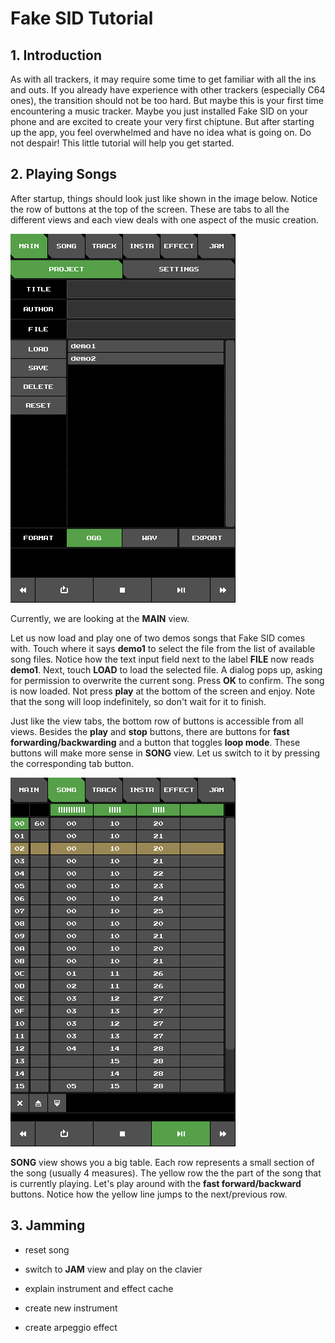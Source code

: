# Fake SID Tutorial

## 1. Introduction

As with all trackers, it may require some time to get familiar with all the ins and outs.
If you already have experience with other trackers (especially C64 ones),
the transition should not be too hard.
But maybe this is your first time encountering a music tracker.
Maybe you just installed Fake SID on your phone
and are excited to create your very first chiptune.
But after starting up the app, you feel overwhelmed and have no idea what is going on.
Do not despair!
This little tutorial will help you get started.


## 2. Playing Songs


After startup, things should look just like shown in the image below.
Notice the row of buttons at the top of the screen.
These are tabs to all the different views and each view deals with one aspect of the music creation.

<img src="main-view.png">

Currently, we are looking at the **MAIN** view.

Let us now load and play one of two demos songs that Fake SID comes with.
Touch where it says **demo1** to select the file from the list of available song files.
Notice how the text input field next to the label **FILE** now reads **demo1**.
Next, touch **LOAD** to load the selected file.
A dialog pops up, asking for permission to overwrite the current song.
Press **OK** to confirm.
The song is now loaded.
Not press **play** at the bottom of the screen and enjoy.
Note that the song will loop indefinitely, so don't wait for it to finish.

Just like the view tabs, the bottom row of buttons is accessible from all views.
Besides the **play** and **stop** buttons,
there are buttons for **fast forwarding/backwarding**
and a button that toggles **loop mode**.
These buttons will make more sense in **SONG** view.
Let us switch to it by pressing the corresponding tab button.

<img src="song-view.png">

**SONG** view shows you a big table.
Each row represents a small section of the song (usually 4 measures).
The yellow row the the part of the song that is currently playing.
Let's play around with the **fast forward/backward** buttons.
Notice how the yellow line jumps to the next/previous row.


## 3. Jamming

+ reset song
+ switch to **JAM** view and play on the clavier
+ explain instrument and effect cache

+ create new instrument
+ create arpeggio effect



